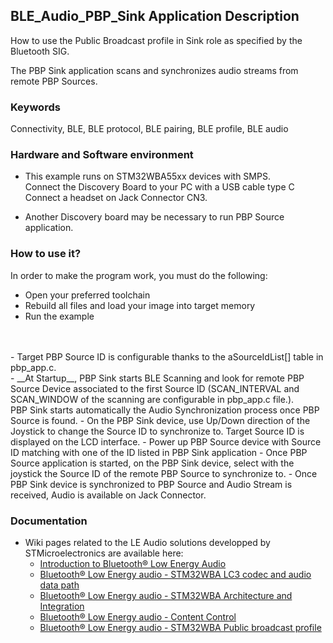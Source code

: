 ## __BLE_Audio_PBP_Sink Application Description__

How to use the Public Broadcast profile in Sink role as specified by the Bluetooth SIG.


The PBP Sink application scans and synchronizes audio streams from remote PBP Sources.
<br>

### __Keywords__

Connectivity, BLE, BLE protocol, BLE pairing, BLE profile, BLE audio

### __Hardware and Software environment__

  - This example runs on STM32WBA55xx devices with SMPS.
  <br>Connect the Discovery Board to your PC with a USB cable type C
  <br>Connect a headset on Jack Connector CN3.

  - Another Discovery board may be necessary to run PBP Source application.

### __How to use it?__

In order to make the program work, you must do the following:

 - Open your preferred toolchain
 - Rebuild all files and load your image into target memory
 - Run the example
<br>
<br>
 - Target PBP Source ID is configurable thanks to the aSourceIdList[] table in pbp_app.c.
<br>
 - __At Startup__, PBP Sink starts BLE Scanning and look for remote PBP Source Device associated to the first Source ID (SCAN_INTERVAL and SCAN_WINDOW of the scanning are configurable in pbp_app.c file.).<br>PBP Sink starts automatically the Audio Synchronization process once PBP Source is found.
 - On the PBP Sink device, use Up/Down direction of the Joystick to change the Source ID to synchronize to. Target Source ID is displayed on the LCD interface.
 - Power up PBP Source device with Source ID matching with one of the ID listed in PBP Sink application
 - Once PBP Source application is started, on the PBP Sink device, select with the joystick the Source ID of the remote PBP Source to synchronize to.
 - Once PBP Sink device is synchronized to PBP Source and Audio Stream is received, Audio is available on Jack Connector.

### __Documentation__

   - Wiki pages related to the LE Audio solutions developped by STMicroelectronics are available here:
     - <a href="https://wiki.st.com/stm32mcu/wiki/Connectivity:Introduction_to_Bluetooth_LE_Audio"> Introduction to Bluetooth® Low Energy Audio</a>
	 - <a href="https://wiki.st.com/stm32mcu/wiki/Connectivity:Bluetooth_LE_Audio_-_STM32WBA_LC3_Codec"> Bluetooth® Low Energy audio - STM32WBA LC3 codec and audio data path</a>
     - <a href="https://wiki.st.com/stm32mcu/wiki/Connectivity:Bluetooth_LE_Audio_-_STM32WBA_Architecture_and_Integration"> Bluetooth® Low Energy audio - STM32WBA Architecture and Integration</a>
     - <a href="https://wiki.st.com/stm32mcu/wiki/Connectivity:Bluetooth_LE_Audio_-_Content_Control"> Bluetooth® Low Energy audio - Content Control</a>
     - <a href="https://wiki.st.com/stm32mcu/wiki/Connectivity:Bluetooth_LE_Audio_-_STM32WBA_Public_Broadcast_Profile"> Bluetooth® Low Energy audio - STM32WBA Public broadcast profile</a>

